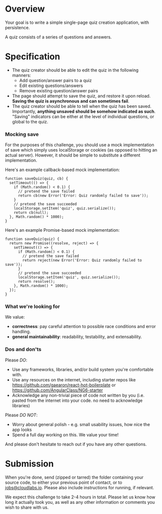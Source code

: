 # Overview

Your goal is to write a simple single-page quiz creation application, with persistence.

A quiz consists of a series of questions and answers.

# Specification

- The quiz creator should be able to edit the quiz in the following manners:
  - Add question/answer pairs to a quiz
  - Edit existing questions/answers
  - Remove existing question/answer pairs
- The page should attempt to save the quiz, and restore it upon reload.
  **Saving the quiz is asynchronous and can sometimes fail**.
- The quiz creator should be able to tell when the quiz has been saved.
  Importantly, **anything unsaved should be somehow indicated as such**.
  "Saving" indicators can be either at the level of individual questions, or global to the quiz.

### Mocking save

For the purposes of this challenge, you should use a mock implementation of save
which simply uses localStorage or cookies (as opposed to hitting an actual server).
However, it should be simple to substitute a different implementation.

Here's an example callback-based mock implementation:

```
function saveQuiz(quiz, cb) {
  setTimeout(() => {
    if (Math.random() < 0.1) {
      // pretend the save failed
      return cb(new Error('Error: Quiz randomly failed to save'));
    }
    // pretend the save succeeded
    localStorage.setItem('quiz', quiz.serialize());
    return cb(null);
  }, Math.random() * 1000);
}
```

Here's an example Promise-based mock implementation:

```
function saveQuiz(quiz) {
  return new Promise((resolve, reject) => {
    setTimeout(() => {
      if (Math.random() < 0.1) {
        // pretend the save failed
        return reject(new Error('Error: Quiz randomly failed to save'));
      }
      // pretend the save succeeded
      localStorage.setItem('quiz', quiz.serialize());
      return resolve();
    }, Math.random() * 1000);
  });
}
```

### What we're looking for

We value:
- **correctness**: pay careful attention to possible race conditions and error handling.
- **general maintainability**: readability, testability, and extensability.

### Dos and don'ts

Please *DO*:
- Use any frameworks, libraries, and/or build system you're comfortable with.
- Use any resources on the internet, including starter repos like
  https://github.com/gaearon/react-hot-boilerplate or https://github.com/AngularClass/NG6-starter
- Acknowledge any non-trivial piece of code not written by you (i.e. pasted from the internet into your code.  no need to acknowledge libraries)

Please *DO NOT*:
- Worry about general polish - e.g. small usability issues, how nice the app looks
- Spend a full day working on this.  We value your time!

And please don't hesitate to reach out if you have any other questions.

# Submission

When you're done, send (zipped or tarred) the folder containing your source code,
to either your previous point of contact, or to jobs@cloudlabs.io.
Please also include instructions for running, if relevant.

We expect this challenge to take 2-4 hours in total.
Please let us know how long it actually took you,
as well as any other information or comments you wish to share with us.
